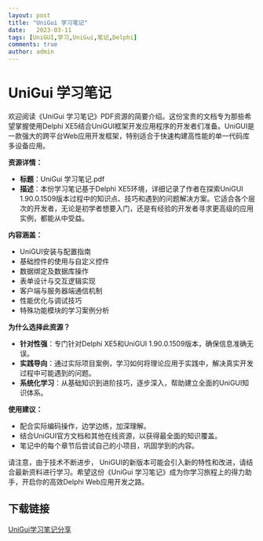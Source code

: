 ```yaml
---
layout: post
title: "UniGui 学习笔记"
date:   2023-03-11
tags: [UniGUI,学习,UniGui,笔记,Delphi]
comments: true
author: admin
---
```

# UniGui 学习笔记

欢迎阅读《UniGui 学习笔记》PDF资源的简要介绍。这份宝贵的文档专为那些希望掌握使用Delphi XE5结合UniGUI框架开发应用程序的开发者们准备。UniGUI是一款强大的跨平台Web应用开发框架，特别适合于快速构建高性能的单一代码库多设备应用。

**资源详情：**
- **标题**：UniGui 学习笔记.pdf
- **描述**：本份学习笔记基于Delphi XE5环境，详细记录了作者在探索UniGUI 1.90.0.1509版本过程中的知识点、技巧和遇到的问题解决方案。它适合各个层次的开发者，无论是初学者想要入门，还是有经验的开发者寻求更高级的应用实例，都能从中受益。

**内容涵盖：**
- UniGUI安装与配置指南
- 基础控件的使用与自定义控件
- 数据绑定及数据库操作
- 表单设计与交互逻辑实现
- 客户端与服务器端通信机制
- 性能优化与调试技巧
- 特殊功能模块的学习案例分析

**为什么选择此资源？**
- **针对性强**：专门针对Delphi XE5和UniGUI 1.90.0.1509版本，确保信息准确无误。
- **实践导向**：通过实际项目案例，学习如何将理论应用于实践中，解决真实开发过程中可能遇到的问题。
- **系统化学习**：从基础知识到进阶技巧，逐步深入，帮助建立全面的UniGUI知识体系。

**使用建议：**
- 配合实际编码操作，边学边练，加深理解。
- 结合UniGUI官方文档和其他在线资源，以获得最全面的知识覆盖。
- 笔记中的每个章节后尝试自己的小项目，巩固学到的内容。

请注意，由于技术不断进步， UniGUI的新版本可能会引入新的特性和改进，请结合最新资料进行学习。希望这份《UniGui 学习笔记》成为你学习旅程上的得力助手，开启你的高效Delphi Web应用开发之路。

## 下载链接

[UniGui学习笔记分享](https://pan.quark.cn/s/61b08e949b7c)
